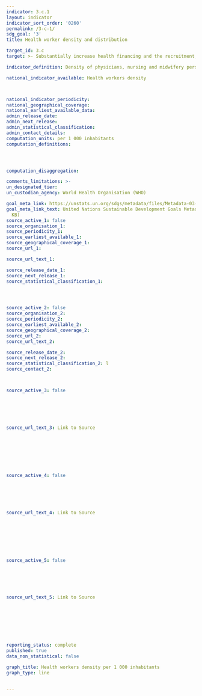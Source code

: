 ```yaml
---
indicator: 3.c.1
layout: indicator
indicator_sort_order: '0260'
permalink: /3-c-1/
sdg_goal: '3'
title: Health worker density and distribution

target_id: 3.c
target: >- Substantially increase health financing and the recruitment, development, training and retention of the health workforce in developing countries, especially in least developed countries and small island developing States

indicator_definition: Density of physicians, nursing and midwifery personnel, dentistry personnel, and pharmaceutical personnel per 1 000 inhabitants

national_indicator_available: Health workers density



national_indicator_periodicity:
national_geographical_coverage:
national_earliest_available_data:
admin_release_date:
admin_next_release:
admin_statistical_classification:  
admin_contact_details:
computation_units: per 1 000 inhabitants
computation_definitions:




computation_disaggregation:  

comments_limitations: >-
un_designated_tier:
un_custodian_agency: World Health Organisation (WHO)

goal_meta_link: https://unstats.un.org/sdgs/metadata/files/Metadata-03-0C-01.pdf
goal_meta_link_text: United Nations Sustainable Development Goals Metadata (PDF 207
  KB)
source_active_1: false
source_organisation_1:
source_periodicity_1:
source_earliest_available_1:
source_geographical_coverage_1:
source_url_1:

source_url_text_1:

source_release_date_1:
source_next_release_1:
source_statistical_classification_1:




source_active_2: false
source_organisation_2:
source_periodicity_2:
source_earliest_available_2:
source_geographical_coverage_2:
source_url_2:
source_url_text_2:

source_release_date_2:
source_next_release_2:
source_statistical_classification_2: l
source_contact_2:



source_active_3: false






source_url_text_3: Link to Source








source_active_4: false






source_url_text_4: Link to Source








source_active_5: false






source_url_text_5: Link to Source








reporting_status: complete
published: true
data_non_statistical: false

graph_title: Health workers density per 1 000 inhabitants
graph_type: line


---
```

